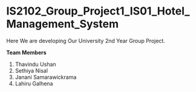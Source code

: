 # IS2102_Group_Project1_IS01_Hotel_Management_System

Here We are developing Our University 2nd Year Group Project.


**Team Members**

1. Thavindu Ushan
2. Sethiya Nisal
3. Janani Samarawickrama
4. Lahiru Galhena
